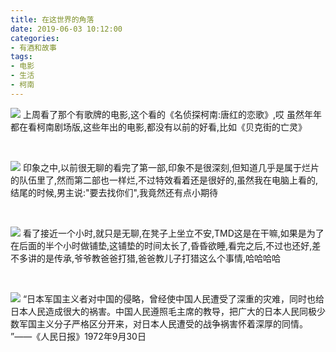 ```yaml
---
title: 在这世界的角落
date: 2019-06-03 10:12:00
categories: 
- 有酒和故事
tags: 
- 电影
- 生活
- 柯南
---
```

![](https://cdn.jsdelivr.net/gh/YangAnLin/images/copy_20201213151941.png)
上周看了那个有歌牌的电影,这个看的《名侦探柯南:唐红的恋歌》,哎 虽然年年都在看柯南剧场版,这些年出的电影,都没有以前的好看,比如《贝克街的亡灵》
<!-- more -->

<br/>

![](https://cdn.jsdelivr.net/gh/YangAnLin/images/copy_20201213151958.png)
印象之中,以前很无聊的看完了第一部,印象不是很深刻,但知道几乎是属于烂片的队伍里了,然而第二部也一样烂,不过特效看着还是很好的,虽然我在电脑上看的,结尾的时候,男主说:"要去找你们",我竟然还有点小期待

<br/>

![](https://cdn.jsdelivr.net/gh/YangAnLin/images/copy_20201213152008.png)
看了接近一个小时,就只是无聊,在凳子上坐立不安,TMD这是在干嘛,如果是为了在后面的半个小时做铺垫,这铺垫的时间太长了,昏昏欲睡,看完之后,不过也还好,差不多讲的是传承,爷爷教爸爸打猎,爸爸教儿子打猎这么个事情,哈哈哈哈

<br/>

![](https://cdn.jsdelivr.net/gh/YangAnLin/images/copy_20201213152024.png)
 “日本军国主义者对中国的侵略，曾经使中国人民遭受了深重的灾难，同时也给日本人民造成很大的祸害。中国人民遵照毛主席的教导，把广大的日本人民同极少数军国主义分子严格区分开来，对日本人民遭受的战争祸害怀着深厚的同情。 ”——《人民日报》1972年9月30日
